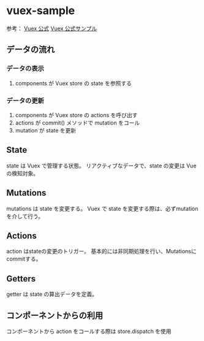 # vuex-sample

参考：
[Vuex 公式](https://vuex.vuejs.org/ja/)
[Vuex 公式サンプル](https://github.com/vuejs/vuex/tree/main/examples/composition)


## データの流れ
### データの表示
1. components が Vuex store の state を参照する

### データの更新
1. components が Vuex store の actions を呼び出す
2. actions が commit() メソッドで mutation をコール
3. mutation が state を更新

## State
state は Vuex で管理する状態。
リアクティブなデータで、state の変更は Vue の検知対象。

## Mutations
mutations は state を変更する。
Vuex で state を変更する際は、必ずmutationを介して行う。

## Actions
action はstateの変更のトリガー。
基本的には非同期処理を行い、Mutationsにcommitする。

## Getters
getter は state の算出データを定義。

## コンポーネントからの利用
コンポーネントから action をコールする際は store.dispatch を使用

